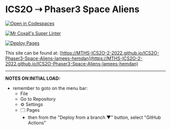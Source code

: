 # ICS2O ⇢ Phaser3 Space Aliens

[![Open in Codespaces](https://classroom.github.com/assets/launch-codespace-7f7980b617ed060a017424585567c406b6ee15c891e84e1186181d67ecf80aa0.svg)](https://classroom.github.com/open-in-codespaces?assignment_repo_id=10856946)

[![Mr Coxall's Super Linter](https://github.com/MTHS-ICS2O-2-2022/ICS2O-Phaser3-Space-Aliens-lamees-hemdan/workflows/Mr%20Coxall's%20Super%20Linter/badge.svg)](https://github.com/MTHS-ICS2O-2-2022/ICS2O-Phaser3-Space-Aliens-lamees-hemdan/actions)

[![Deploy Pages](https://github.com/MTHS-ICS2O-2-2022/ICS2O-Phaser3-Space-Aliens-lamees-hemdan/workflows/Deploy%20Pages/badge.svg)](https://github.com/MTHS-ICS2O-2-2022/ICS2O-Phaser3-Space-Aliens-lamees-hemdan/actions)

This site can be found at: [https://MTHS-ICS2O-2-2022.github.io/ICS2O-Phaser3-Space-Aliens-lamees-hemdan](https://MTHS-ICS2O-2-2022.github.io/ICS2O-Phaser3-Space-Aliens-lamees-hemdan)

---

**NOTES ON INITIAL LOAD:**
- remember to goto on the menu bar:
  - File
  - Go to Repository
  - ⚙ Settings
  - 🗔 Pages
    - then from the "Deploy from a branch ▼" button, select "GitHub Actions"
